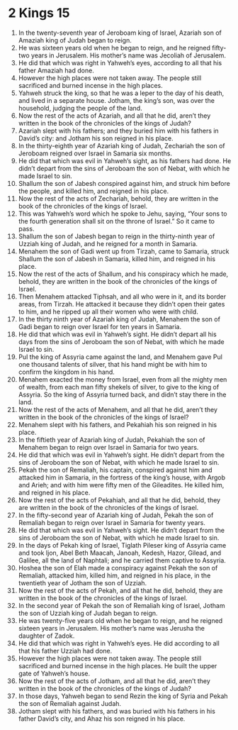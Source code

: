 ﻿
# 2 Kings 15
1. In the twenty-seventh year of Jeroboam king of Israel, Azariah son of Amaziah king of Judah began to reign. 
2. He was sixteen years old when he began to reign, and he reigned fifty-two years in Jerusalem. His mother’s name was Jecoliah of Jerusalem. 
3. He did that which was right in Yahweh’s eyes, according to all that his father Amaziah had done. 
4. However the high places were not taken away. The people still sacrificed and burned incense in the high places. 
5. Yahweh struck the king, so that he was a leper to the day of his death, and lived in a separate house. Jotham, the king’s son, was over the household, judging the people of the land. 
6. Now the rest of the acts of Azariah, and all that he did, aren’t they written in the book of the chronicles of the kings of Judah? 
7. Azariah slept with his fathers; and they buried him with his fathers in David’s city: and Jotham his son reigned in his place. 
8. In the thirty-eighth year of Azariah king of Judah, Zechariah the son of Jeroboam reigned over Israel in Samaria six months. 
9. He did that which was evil in Yahweh’s sight, as his fathers had done. He didn’t depart from the sins of Jeroboam the son of Nebat, with which he made Israel to sin. 
10. Shallum the son of Jabesh conspired against him, and struck him before the people, and killed him, and reigned in his place. 
11. Now the rest of the acts of Zechariah, behold, they are written in the book of the chronicles of the kings of Israel. 
12. This was Yahweh’s word which he spoke to Jehu, saying, “Your sons to the fourth generation shall sit on the throne of Israel.” So it came to pass. 
13. Shallum the son of Jabesh began to reign in the thirty-ninth year of Uzziah king of Judah, and he reigned for a month in Samaria. 
14. Menahem the son of Gadi went up from Tirzah, came to Samaria, struck Shallum the son of Jabesh in Samaria, killed him, and reigned in his place. 
15. Now the rest of the acts of Shallum, and his conspiracy which he made, behold, they are written in the book of the chronicles of the kings of Israel. 
16. Then Menahem attacked Tiphsah, and all who were in it, and its border areas, from Tirzah. He attacked it because they didn’t open their gates to him, and he ripped up all their women who were with child. 
17. In the thirty ninth year of Azariah king of Judah, Menahem the son of Gadi began to reign over Israel for ten years in Samaria. 
18. He did that which was evil in Yahweh’s sight. He didn’t depart all his days from the sins of Jeroboam the son of Nebat, with which he made Israel to sin. 
19. Pul the king of Assyria came against the land, and Menahem gave Pul one thousand talents of silver, that his hand might be with him to confirm the kingdom in his hand. 
20. Menahem exacted the money from Israel, even from all the mighty men of wealth, from each man fifty shekels of silver, to give to the king of Assyria. So the king of Assyria turned back, and didn’t stay there in the land. 
21. Now the rest of the acts of Menahem, and all that he did, aren’t they written in the book of the chronicles of the kings of Israel? 
22. Menahem slept with his fathers, and Pekahiah his son reigned in his place. 
23. In the fiftieth year of Azariah king of Judah, Pekahiah the son of Menahem began to reign over Israel in Samaria for two years. 
24. He did that which was evil in Yahweh’s sight. He didn’t depart from the sins of Jeroboam the son of Nebat, with which he made Israel to sin. 
25. Pekah the son of Remaliah, his captain, conspired against him and attacked him in Samaria, in the fortress of the king’s house, with Argob and Arieh; and with him were fifty men of the Gileadites. He killed him, and reigned in his place. 
26. Now the rest of the acts of Pekahiah, and all that he did, behold, they are written in the book of the chronicles of the kings of Israel. 
27. In the fifty-second year of Azariah king of Judah, Pekah the son of Remaliah began to reign over Israel in Samaria for twenty years. 
28. He did that which was evil in Yahweh’s sight. He didn’t depart from the sins of Jeroboam the son of Nebat, with which he made Israel to sin. 
29. In the days of Pekah king of Israel, Tiglath Pileser king of Assyria came and took Ijon, Abel Beth Maacah, Janoah, Kedesh, Hazor, Gilead, and Galilee, all the land of Naphtali; and he carried them captive to Assyria. 
30. Hoshea the son of Elah made a conspiracy against Pekah the son of Remaliah, attacked him, killed him, and reigned in his place, in the twentieth year of Jotham the son of Uzziah. 
31. Now the rest of the acts of Pekah, and all that he did, behold, they are written in the book of the chronicles of the kings of Israel. 
32. In the second year of Pekah the son of Remaliah king of Israel, Jotham the son of Uzziah king of Judah began to reign. 
33. He was twenty-five years old when he began to reign, and he reigned sixteen years in Jerusalem. His mother’s name was Jerusha the daughter of Zadok. 
34. He did that which was right in Yahweh’s eyes. He did according to all that his father Uzziah had done. 
35. However the high places were not taken away. The people still sacrificed and burned incense in the high places. He built the upper gate of Yahweh’s house. 
36. Now the rest of the acts of Jotham, and all that he did, aren’t they written in the book of the chronicles of the kings of Judah? 
37. In those days, Yahweh began to send Rezin the king of Syria and Pekah the son of Remaliah against Judah. 
38. Jotham slept with his fathers, and was buried with his fathers in his father David’s city, and Ahaz his son reigned in his place. 

